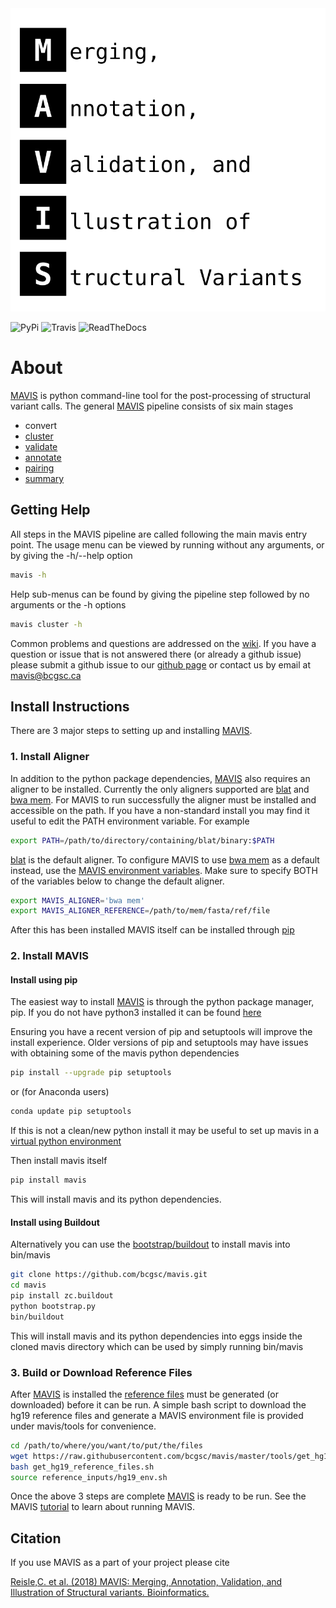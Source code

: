 <object type='image/svg+xml' data='docs/source/_static/acronym.svg'>
    <object type='image/svg+xml' data='_static/acronym.svg'>
    	<img src='docs/source/_static/acronym.svg' onerror='this.src="_static/acronym.svg"'>
    </object><br>
</object>


![PyPi](https://img.shields.io/pypi/v/mavis.svg) ![Travis](https://travis-ci.org/bcgsc/mavis.svg?branch=master) ![ReadTheDocs](https://readthedocs.org/projects/pip/badge/)


# About

[MAVIS](http://mavis.bcgsc.ca) is python command-line tool for the post-processing of structural variant calls.
The general [MAVIS](http://mavis.bcgsc.ca) pipeline consists of six main stages

- convert
- [cluster](http://mavis.bcgsc.ca/docs/latest/mavis.cluster.html#mavis-cluster)
- [validate](http://mavis.bcgsc.ca/docs/latest/mavis.validate.html#mavis-validate)
- [annotate](http://mavis.bcgsc.ca/docs/latest/mavis.annotate.html#mavis-annotate)
- [pairing](http://mavis.bcgsc.ca/docs/latest/mavis.pairing.html#mavis-pairing)
- [summary](http://mavis.bcgsc.ca/docs/latest/mavis.summary.html#mavis-summary)

## Getting Help

All steps in the MAVIS pipeline are called following the main mavis entry point. The usage menu can be viewed
by running without any arguments, or by giving the -h/--help option

``` bash
mavis -h
```

Help sub-menus can be found by giving the pipeline step followed by no arguments or the -h options

``` bash
mavis cluster -h
```

Common problems and questions are addressed on the [wiki](https://github.com/bcgsc/mavis/wiki/Help-and-Frequently-Asked-Questions).
If you have a question or issue that is not answered there (or already a github issue) please submit
a github issue to our [github page](https://github.com/bcgsc/mavis/issues) or contact us by email at [mavis@bcgsc.ca](mailto:mavis@bcgsc.ca)

## Install Instructions

There are 3 major steps to setting up and installing [MAVIS](http://mavis.bcgsc.ca).

### 1. Install Aligner

In addition to the python package dependencies, [MAVIS](http://mavis.bcgsc.ca) also requires an aligner to be installed.
Currently the only aligners supported are [blat](http://mavis.bcgsc.ca/docs/latest/glossary.html#term-blat) and [bwa mem](http://mavis.bcgsc.ca/docs/latest/glossary.html#term-bwa).
For MAVIS to run successfully the aligner must be installed and accessible on the path.
If you have a non-standard install you may find it useful to edit the PATH environment variable. For example

``` bash
export PATH=/path/to/directory/containing/blat/binary:$PATH
```

[blat](http://mavis.bcgsc.ca/docs/latest/glossary.html#term-blat) is the default aligner. To configure MAVIS to use [bwa mem](http://mavis.bcgsc.ca/docs/latest/glossary.html#term-bwa) as a default instead, use the
[MAVIS environment variables](http://mavis.bcgsc.ca/configuration.html#environment-variables). Make sure to specify BOTH of the variables below to change the default aligner.

``` bash
export MAVIS_ALIGNER='bwa mem'
export MAVIS_ALIGNER_REFERENCE=/path/to/mem/fasta/ref/file
```

After this has been installed MAVIS itself can be installed through [pip](https://pypi.org/project/mavis/)

### 2. Install MAVIS

#### Install using pip

The easiest way to install [MAVIS](http://mavis.bcgsc.ca) is through the python package manager, pip. If you do not have python3 installed it can be found [here](https://www.python.org/downloads)

Ensuring you have a recent version of pip and setuptools will improve the install experience. Older versions of pip and setuptools may have issues with obtaining some of the mavis python dependencies

``` bash
pip install --upgrade pip setuptools
```

or (for Anaconda users)

``` bash
conda update pip setuptools
```

If this is not a clean/new python install it may be useful to set up mavis in a [virtual python environment](https://docs.python.org/3/tutorial/venv.html)

Then install mavis itself

``` bash
pip install mavis
```

This will install mavis and its python dependencies.

#### Install using Buildout

Alternatively you can use the [bootstrap/buildout](http://www.buildout.org/en/latest/) to install mavis into bin/mavis

``` bash
git clone https://github.com/bcgsc/mavis.git
cd mavis
pip install zc.buildout
python bootstrap.py
bin/buildout
```

This will install mavis and its python dependencies into eggs inside the cloned mavis directory which can be used by simply running bin/mavis

### 3. Build or Download Reference Files

After [MAVIS](http://mavis.bcgsc.ca) is installed the [reference files](http://mavis.bcgsc.ca/docs/latest/mavis_input.html#reference-input-files) must be generated (or downloaded) before it can be run. A simple bash script to download the hg19 reference files and generate a MAVIS environment file is provided under mavis/tools for convenience.

``` bash
cd /path/to/where/you/want/to/put/the/files
wget https://raw.githubusercontent.com/bcgsc/mavis/master/tools/get_hg19_reference_files.sh
bash get_hg19_reference_files.sh
source reference_inputs/hg19_env.sh
```

Once the above 3 steps are complete [MAVIS](http://mavis.bcgsc.ca) is ready to be run.
See the MAVIS [tutorial](http://mavis.bcgsc.ca/docs/latest/pipeline.html#mavis-mini-tutorial) to learn about running MAVIS.


## Citation

If you use MAVIS as a part of your project please cite

[Reisle,C. et al. (2018) MAVIS: Merging, Annotation, Validation, and Illustration of Structural variants. Bioinformatics.](https://doi.org/10.1093/bioinformatics/bty621)
